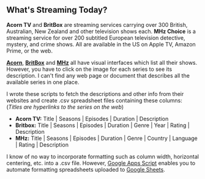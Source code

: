 ## What's Streaming Today?

**Acorn TV** and **BritBox** are streaming services carrying over 300 
British, Australian, New Zealand and other television shows each.
**MHz Choice** is a streaming service for over 200 subtitled
European television detective, mystery, and crime shows.  All are
available in the US on Apple TV, Amazon Prime, or the web.

**[Acorn](https://acorn.tv/browse)**, 
**[BritBox](https://www.britbox.com/us/programmes)** and
**[MHz](https://watch.mhzchoice.com/browse)** all
have visual interfaces which list all their shows. However,
you have to click on the image for each series to see its description.
I can't find any web page or document that describes all the available
series in one place.

I wrote these scripts to fetch the descriptions and other info from
their websites and create .csv spreadsheet files containing these
columns: (*Titles are hyperlinks to the series on the web*)

+ **Acorn TV:** Title | Seasons | Episodes | Duration | Description 
+ **Britbox:** Title | Seasons | Episodes | Duration | Genre | Year | Rating | Description
+ **MHz:** Title | Seasons | Episodes | Duration | Genre | Country | Language | Rating | Description

I know of no way to incorporate formatting such as column width,
horizontal centering, etc. into a .csv file. However, 
[Google Apps Script](https://developers.google.com/apps-script/overview)
enables you to automate formatting spreadsheets uploaded to [Google
Sheets](https://docs.google.com/spreadsheets/u/0/).
